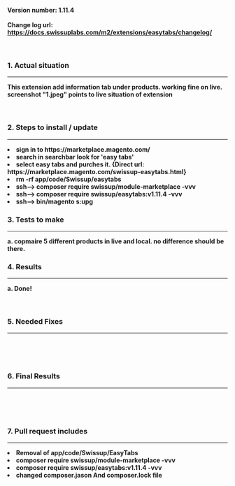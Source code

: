 <strong>Version number:<strong>  1.11.4	 						<br />										
<strong>Change log url:</strong> https://docs.swissuplabs.com/m2/extensions/easytabs/changelog/						<br /><br /><br />

	
<h3>1. Actual situation </h3> <hr>									
This extension add information tab under products. working fine on live. screenshot "1.jpeg" points to live situation of extension	<br /><br /><br />																						


<h3>2. Steps to install / update</h3><hr>
<li>sign in to https://marketplace.magento.com/</li>
<li>search in searchbar look for 'easy tabs'</li>
<li>select easy tabs and purches it. {Direct url: https://marketplace.magento.com/swissup-easytabs.html}</li>
<li>rm -rf app/code/Swissup/easytabs</li>
<li>ssh--> composer require swissup/module-marketplace -vvv</li>
<li>ssh--> composer require swissup/easytabs:v1.11.4 -vvv</li>
<li>ssh--> bin/magento s:upg</li>

<h3>3. Tests to make</h3><hr>
	a. copmaire 5 different products in live and local. no difference should be there.

<h3>4. Results</h3><hr>
	a. Done! 
	<br /><br /><br />

<h3>5. Needed Fixes</h3> <hr>
	<br /><br /><br />

<h3>6. Final Results </h3> <hr>
	<br /><br /><br />



<h3>7. Pull request includes</h3> <hr>
<li>Removal of app/code/Swissup/EasyTabs</li>
<li>composer require swissup/module-marketplace -vvv</li>
<li>composer require swissup/easytabs:v1.11.4 -vvv</li>
<li>changed composer.jason And composer.lock file</li>
